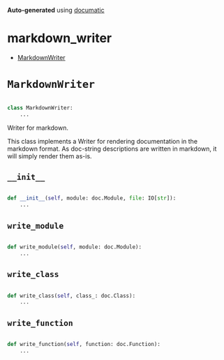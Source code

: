 **Auto-generated** using [documatic](https://github.com/aspizu/documatic)


# markdown_writer


 - [MarkdownWriter](#MarkdownWriter)



# `MarkdownWriter`


```py

class MarkdownWriter:
    ...
```

Writer for markdown.


This class implements a Writer for rendering documentation in the markdown format.
As doc-string descriptions are written in markdown, it will simply render them as-is.


## `__init__`


```py

def __init__(self, module: doc.Module, file: IO[str]):
    ...
```

## `write_module`


```py

def write_module(self, module: doc.Module):
    ...
```

## `write_class`


```py

def write_class(self, class_: doc.Class):
    ...
```

## `write_function`


```py

def write_function(self, function: doc.Function):
    ...
```

